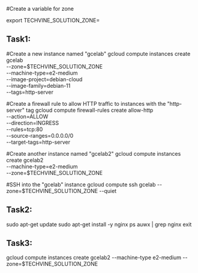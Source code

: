 #Create a variable for zone

export TECHVINE_SOLUTION_ZONE=


## Task1:

#Create a new instance named "gcelab"
gcloud compute instances create gcelab \
  --zone=$TECHVINE_SOLUTION_ZONE \
  --machine-type=e2-medium \
  --image-project=debian-cloud \
  --image-family=debian-11 \
  --tags=http-server

#Create a firewall rule to allow HTTP traffic to instances with the "http-server" tag
gcloud compute firewall-rules create allow-http \
  --action=ALLOW \
  --direction=INGRESS \
  --rules=tcp:80 \
  --source-ranges=0.0.0.0/0 \
  --target-tags=http-server

#Create another instance named "gcelab2"
gcloud compute instances create gcelab2 \
  --machine-type=e2-medium \
  --zone=$TECHVINE_SOLUTION_ZONE

#SSH into the "gcelab" instance
gcloud compute ssh gcelab --zone=$TECHVINE_SOLUTION_ZONE --quiet


## Task2:
sudo apt-get update
sudo apt-get install -y nginx
ps auwx | grep nginx
exit

## Task3:
gcloud compute instances create gcelab2 --machine-type e2-medium --zone=$TECHVINE_SOLUTION_ZONE
